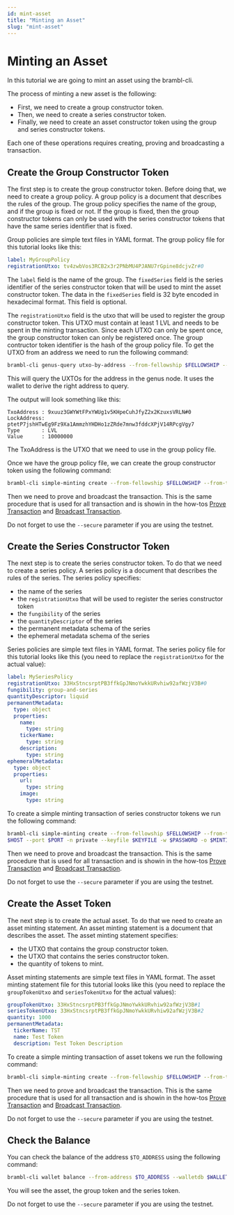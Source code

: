 ```yaml
---
id: mint-asset
title: "Minting an Asset"
slug: "mint-asset"
---
```


# Minting an Asset

In this tutorial we are going to mint an asset using the brambl-cli.

The process of minting a new asset is the following:

- First, we need to create a group constructor token.
- Then, we need to create a series constructor token.
- Finally, we need to create an asset constructor token using the group and series constructor tokens.

Each one of these operations requires creating, proving and broadcasting 
a transaction.

## Create the Group Constructor Token

The first step is to create the group constructor token. Before doing that,
we need to create a group policy. A group policy is a document that describes
the rules of the group. The group policy specifies the name of the group, and 
if the group is fixed or not. If the group is fixed, then the group constructor
tokens can only be used with the series constructor tokens that have the same
series identifier that is fixed.

Group policies are simple text files in YAML format. The group policy file
for this tutorial looks like this:

```yaml
label: MyGroupPolicy
registrationUtxo: tv4zwbVos3RCB2x3r2PNbMU4PJANU7rGpine8dcjvZr#0
```

The `label` field is the name of the group. The `fixedSeries` field is the
series identifier of the series constructor token that will be used to mint
the asset constructor token. The data in the `fixedSeries` field is
32 byte encoded in hexadecimal format. This field is optional.

The `registrationUtxo` field is the utxo that will be used to register the
group constructor token. This UTXO must contain at least 1 LVL and needs to
be spent in the minting transaction. Since each UTXO can only be spent once,
the group constructor token can only be registered once. The group contructor
token identifier is the hash of the group policy file. To get the UTXO from an address we need to run the following command:

```bash
brambl-cli genus-query utxo-by-address --from-fellowship $FELLOWSHIP --from-template $LOCK_TEMPLATE -h $HOST --port $PORT --walletdb $WALLET
```

This will query the UXTOs for the address in the genus node. It uses the wallet to derive the right address to query.

The output will look something like this:

```
TxoAddress : 9xuuz3GWYWtFPxYWUg1v5KHpeCuhJfyZ2x2KzuxsVRLN#0
LockAddress: ptetP7jshHTwEg9Fz9Xa1AmmzhYHDHo1zZRde7mnw3fddcXPjV14RPcgVgy7
Type       : LVL
Value      : 10000000
```

The TxoAddress is the UTXO that we need to use in the group policy file.

Once we have the group policy file, we can create the group constructor token
using the following command:

```bash
brambl-cli simple-minting create --from-fellowship $FELLOWSHIP --from-template $LOCK_TEMPLATE  -h $HOST --port $PORT -n private --keyfile $KEYFILE -w $PASSWORD -o $MINTING_TX -i $GROUP_POLICY  -a $AMOUNT_TOKENS_TO_MINT --fee $FEE_AMOUNT --walletdb $WALLET_DB --mint-token group
```

Then we need to prove and broadcast the transaction. This is the same procedure that is used for all transaction and is showin in the how-tos [Prove Transaction](../CLI/How-tos/prove-simple-tx) and [Broadcast Transaction](../CLI/How-tos/broadcast-tx).

Do not forget to use the `--secure` parameter if you are using the testnet.

## Create the Series Constructor Token

The next step is to create the series constructor token. To do that we need
to create a series policy. A series policy is a document that describes the
rules of the series. The series policy specifies:

- the name of the series
- the `registrationUtxo` that will be used to register the series constructor token
- the `fungibility` of the series
- the `quantityDescriptor` of the series
- the permanent metadata schema of the series
- the ephemeral metadata schema of the series

Series policies are simple text files in YAML format. The series policy file
for this tutorial looks like this (you need to replace the `registrationUtxo`
for the actual value):

```yaml
label: MySeriesPolicy
registrationUtxo: 33HxStncsrptPB3ffkGpJNmoYwkkURvhiw92afWzjV3B#0
fungibility: group-and-series
quantityDescriptor: liquid
permanentMetadata:
  type: object
  properties:
    name:
      type: string
    tickerName:
      type: string
    description:
      type: string
ephemeralMetadata:
  type: object
  properties:
    url:
      type: string
    image:
      type: string
```

To create a simple minting transaction of series constructor tokens we run the 
following command:

```bash
brambl-cli simple-minting create --from-fellowship $FELLOWSHIP --from-template $LOCK_TEMPLATE  -h 
$HOST --port $PORT -n private --keyfile $KEYFILE -w $PASSWORD -o $MINTING_TX -i $SERIES_POLICY  -a $AMOUNT_TOKENS_TO_MINT --fee $FEE_AMOUNT --walletdb $WALLET_DB --mint-token series
```

Then we need to prove and broadcast the transaction. This is the same procedure that is used for all transaction and is showin in the how-tos [Prove Transaction](../CLI/How-tos/prove-simple-tx) and [Broadcast Transaction](../CLI/How-tos/broadcast-tx).

Do not forget to use the `--secure` parameter if you are using the testnet.

## Create the Asset Token

The next step is to create the actual asset. To do that we need to create an
asset minting statement. An asset minting statement is a document that describes
the asset. The asset minting statement specifies:

- the UTXO that contains the group constructor token.
- the UTXO that contains the series constructor token.
- the quantity of tokens to mint.

Asset minting statements are simple text files in YAML format. The asset minting
statement file for this tutorial looks like this (you need to replace the `groupTokenUtxo` and `seriesTokenUtxo` for the actual values):

```yaml
groupTokenUtxo: 33HxStncsrptPB3ffkGpJNmoYwkkURvhiw92afWzjV3B#1
seriesTokenUtxo: 33HxStncsrptPB3ffkGpJNmoYwkkURvhiw92afWzjV3B#2
quantity: 1000
permanentMetadata:
  tickerName: TST
  name: Test Token
  description: Test Token Description
```

To create a simple minting transaction of asset tokens we run the following
command:

```bash
brambl-cli simple-minting create --from-fellowship $FELLOWSHIP --from-template $LOCK_TEMPLATE  -h $HOST --port $PORT -n private --keyfile $KEYFILE -w $PASSWORD -o $MINTING_TX -i $AMS --fee $FEE_AMOUNT --walletdb $WALLET_DB --mint-token asset --commitment $COMMITMENT --ephemeralMetadata $EPHEMERAL_METADATA_FILE
```

Then we need to prove and broadcast the transaction. This is the same procedure that is used for all transaction and is showin in the how-tos [Prove Transaction](../CLI/How-tos/prove-simple-tx) and [Broadcast Transaction](../CLI/How-tos/broadcast-tx).

Do not forget to use the `--secure` parameter if you are using the testnet.

## Check the Balance

You can check the balance of the address `$TO_ADDRESS` using the following command:

```bash
brambl-cli wallet balance --from-address $TO_ADDRESS --walletdb $WALLET_DB --host $HOST --port $PORT
```

You will see the asset, the group token and the series token.

Do not forget to use the `--secure` parameter if you are using the testnet.